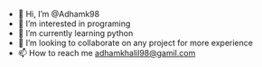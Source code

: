 - 👋 Hi, I’m @Adhamk98
- 👀 I’m interested in programing 
- 🌱 I’m currently learning python
- 💞️ I’m looking to collaborate on any project for more experience 
- 📫 How to reach me adhamkhalil98@gamil.com
